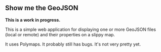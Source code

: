 Show me the GeoJSON
--

**This is a work in progress.**

This is a simple web application for displaying one or more GeoJSON files (local
or remote) and their properties on a slippy map.

It uses Polymaps. It probably still has bugs. It's not very pretty yet.

